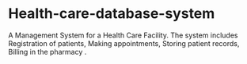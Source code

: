 # Health-care-database-system

A Management System for a Health Care Facility. The system includes Registration of patients, Making appointments, Storing patient records, Billing in the pharmacy .

